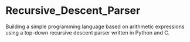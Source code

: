 # Recursive_Descent_Parser
Building a simple programming language based on arithmetic expressions using a top-down recursive descent parser written in Python and C.
